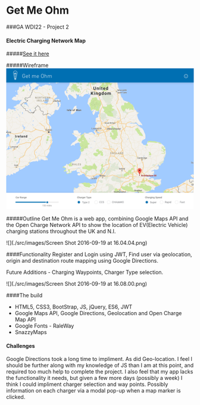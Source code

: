 # Get Me Ohm

###GA WDI22 - Project 2

#### Electric Charging Network Map


#####[See it here](https://powerful-falls-66955.herokuapp.com/)

#####Wireframe
![](./src/images/wireframe.png)

#####Outline
Get Me Ohm is a web app, combining Google Maps API and the Open Charge Network API to show the location of EV(Electric Vehicle) charging stations throughout the UK and N.I.

![](./src/images/Screen Shot 2016-09-19 at 16.04.04.png)

####Functionality
Register and Login using JWT, Find user via geolocation, origin and destination route mapping using Google Directions.

Future Additions - Charging Waypoints, Charger Type selection.

![](./src/images/Screen Shot 2016-09-19 at 16.08.00.png)

####The build
* HTML5, CSS3, BootStrap, JS, jQuery, ES6, JWT
* Google Maps API, Google Directions, Geolocation and Open Charge Map API 
* Google Fonts - RaleWay
* SnazzyMaps



#### Challenges

Google Directions took a long time to impliment. As did Geo-location.  I feel I should be further along with my knowledge of JS than I am at this point, and required too much help to complete the project.
I also feel that my app lacks the functionality it needs, but given a few more days (possibly a week) I think I could impliment charger selection and way points. Possibly information on each charger via a modal pop-up when a map marker is clicked.









